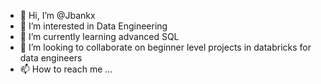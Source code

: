 - 👋 Hi, I’m @Jbankx
- 👀 I’m interested in Data Engineering
- 🌱 I’m currently learning advanced SQL
- 💞️ I’m looking to collaborate on beginner level projects in databricks for data engineers
- 📫 How to reach me ...

<!---
Jbankx/Jbankx is a ✨ special ✨ repository because its `README.md` (this file) appears on your GitHub profile.
You can click the Preview link to take a look at your changes.
--->
